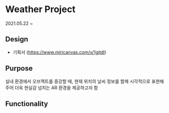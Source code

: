 # Weather Project
2021.05.22 ~ 

## Design
- 기획서 (https://www.miricanvas.com/v/1gjtdl)

## Purpose
실내 환경에서 오브젝트를 증강할 때, 현재 위치의 날씨 정보를 함께 시각적으로 표현해주어
더욱 현실감 넘치는 AR 환경을 제공하고자 함

## Functionality
 
